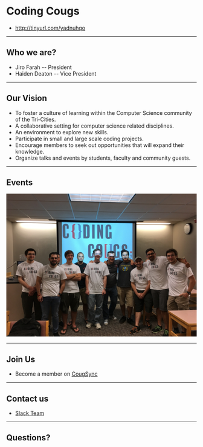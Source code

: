 # Coding Cougs
* http://tinyurl.com/yadnuhqo

---

## Who we are?

* Jiro Farah -- President 
* Haiden Deaton -- Vice President

---

## Our Vision
* To foster a culture of learning within the Computer Science community of the Tri-Cities.
* A collaborative setting for computer science related disciplines.
* An environment to explore new skills. 
* Participate in small and large scale coding projects.
* Encourage members to seek out opportunities that will expand their knowledge.
* Organize talks and events by students, faculty and community guests.

---

## Events
![alt text](./docs/assets/img_3065.jpg)


---

## Join Us
* Become a member on [CougSync](https://orgsync.com/158673/chapter)

---

## Contact us
* [Slack Team](https://codingcougs.slack.com)

---

## Questions?

